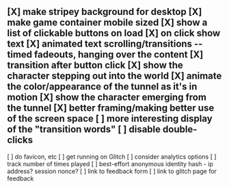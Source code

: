 [X] make stripey background for desktop
[X] make game container mobile sized
[X] show a list of clickable buttons on load
[X] on click show text
[X] animated text scrolling/transitions -- timed fadeouts, hanging over the content
[X] transition after button click
[X] show the character stepping out into the world
[X] animate the color/appearance of the tunnel as it's in motion
[X] show the character emerging from the tunnel
[X] better framing/making better use of the screen space
[ ] more interesting display of the "transition words"
[ ] disable double-clicks
---------------
[ ] do favicon, etc
[ ] get running on Glitch
[ ] consider analytics options
[ ] track number of times played
[ ] best-effort anonymous identity hash - ip address? session nonce?
[ ] link to feedback form
[ ] link to glitch page for feedback